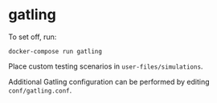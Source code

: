 # gatling

To set off, run:

```
docker-compose run gatling
```

Place custom testing scenarios in `user-files/simulations`.

Additional Gatling configuration can be performed by editing `conf/gatling.conf`.
